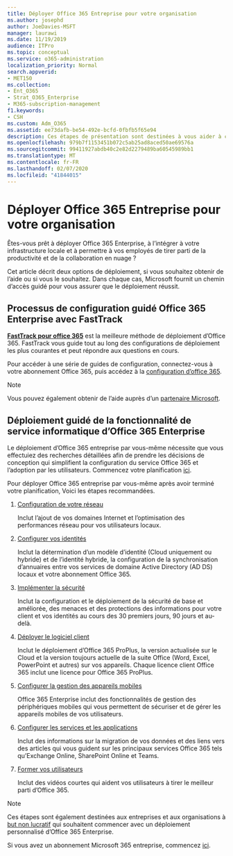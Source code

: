 ```yaml
---
title: Déployer Office 365 Entreprise pour votre organisation
ms.author: josephd
author: JoeDavies-MSFT
manager: laurawi
ms.date: 11/19/2019
audience: ITPro
ms.topic: conceptual
ms.service: o365-administration
localization_priority: Normal
search.appverid:
- MET150
ms.collection:
- Ent_O365
- Strat_O365_Enterprise
- M365-subscription-management
f1.keywords:
- CSH
ms.custom: Adm_O365
ms.assetid: ee73dafb-be54-492e-bcfd-0fbfb5f65e94
description: Ces étapes de présentation sont destinées à vous aider à configurer votre réseau, à créer vos identités, à déployer Office 365 ProPlus, à migrer vos données et à aider les personnes de votre organisation à utiliser Office 365.
ms.openlocfilehash: 979b7f1153451b072c5ab25ad8aced50ae69576a
ms.sourcegitcommit: 99411927abdb40c2e82d2279489ba60545989bb1
ms.translationtype: MT
ms.contentlocale: fr-FR
ms.lasthandoff: 02/07/2020
ms.locfileid: "41844015"
---
```

# <a name="deploy-office-365-enterprise-for-your-organization"></a>Déployer Office 365 Entreprise pour votre organisation

Êtes-vous prêt à déployer Office 365 Enterprise, à l’intégrer à votre infrastructure locale et à permettre à vos employés de tirer parti de la productivité et de la collaboration en nuage ?

Cet article décrit deux options de déploiement, si vous souhaitez obtenir de l’aide ou si vous le souhaitez. Dans chaque cas, Microsoft fournit un chemin d’accès guidé pour vous assurer que le déploiement réussit.

## <a name="guided-office-365-enterprise-setup-process-with-fasttrack"></a>Processus de configuration guidé Office 365 Enterprise avec FastTrack

**[FastTrack pour office 365](https://docs.microsoft.com/fasttrack/O365-fasttrack-benefit-for-office-365)** est la meilleure méthode de déploiement d’Office 365. FastTrack vous guide tout au long des configurations de déploiement les plus courantes et peut répondre aux questions en cours. 

Pour accéder à une série de guides de configuration, connectez-vous à votre abonnement Office 365, puis accédez à la [configuration d’office 365](https://aka.ms/o365fasttrack).

>[!Note]
>Vous pouvez également obtenir de l’aide auprès d’un [partenaire Microsoft](https://www.microsoft.com/solution-providers/home).
>

## <a name="do-it-yourself-guided-deployment-of-office-365-enterprise"></a>Déploiement guidé de la fonctionnalité de service informatique d’Office 365 Enterprise

Le déploiement d’Office 365 entreprise par vous-même nécessite que vous effectuiez des recherches détaillées afin de prendre les décisions de conception qui simplifient la configuration du service Office 365 et l’adoption par les utilisateurs. Commencez votre planification [ici](get-your-organization-ready-for-office-365.md).

Pour déployer Office 365 entreprise par vous-même après avoir terminé votre planification, Voici les étapes recommandées.

1. [Configuration de votre réseau](set-up-network-for-office-365.md)

   Inclut l’ajout de vos domaines Internet et l’optimisation des performances réseau pour vos utilisateurs locaux.
 
2. [Configurer vos identités](protect-your-global-administrator-accounts.md)

   Inclut la détermination d’un modèle d’identité (Cloud uniquement ou hybride) et de l’identité hybride, la configuration de la synchronisation d’annuaires entre vos services de domaine Active Directory (AD DS) locaux et votre abonnement Office 365.

3. [Implémenter la sécurité](https://docs.microsoft.com/office365/securitycompliance/security-roadmap)

   Inclut la configuration et le déploiement de la sécurité de base et améliorée, des menaces et des protections des informations pour votre client et vos identités au cours des 30 premiers jours, 90 jours et au-delà.
 
4. [Déployer le logiciel client](https://docs.microsoft.com/DeployOffice/deployment-guide-for-office-365-proplus)

   Inclut le déploiement d’Office 365 ProPlus, la version actualisée sur le Cloud et la version toujours actuelle de la suite Office (Word, Excel, PowerPoint et autres) sur vos appareils. Chaque licence client Office 365 inclut une licence pour Office 365 ProPlus.
 
5. [Configurer la gestion des appareils mobiles](https://support.office.com/article/set-up-mobile-device-management-mdm-in-office-365-dd892318-bc44-4eb1-af00-9db5430be3cd)

   Office 365 Enterprise inclut des fonctionnalités de gestion des périphériques mobiles qui vous permettent de sécuriser et de gérer les appareils mobiles de vos utilisateurs.
 
6. [Configurer les services et les applications](configure-services-and-applications.md)

   Inclut des informations sur la migration de vos données et des liens vers des articles qui vous guident sur les principaux services Office 365 tels qu’Exchange Online, SharePoint Online et Teams.
 
7. [Former vos utilisateurs](https://docs.microsoft.com/office365/admin/admin-overview/get-started-with-office-365#training-resources-for-your-users)

   Inclut des vidéos courtes qui aident vos utilisateurs à tirer le meilleur parti d’Office 365.
 

>[!Note]
>Ces étapes sont également destinées aux entreprises et aux organisations à [but non lucratif](https://go.microsoft.com/fwlink/?LinkId=627221) qui souhaitent commencer avec un déploiement personnalisé d’Office 365 Enterprise. 
>

Si vous avez un abonnement Microsoft 365 entreprise, commencez [ici](https://docs.microsoft.com/microsoft-365/enterprise/deploy-microsoft-365-enterprise).
